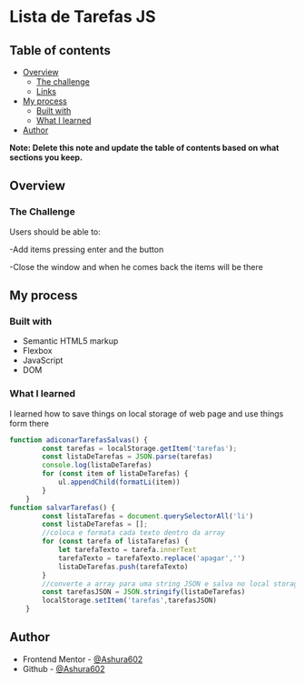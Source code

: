 # Lista de Tarefas JS


## Table of contents

- [Overview](#overview)
  - [The challenge](#the-challenge)
  - [Links](#links)
- [My process](#my-process)
  - [Built with](#built-with)
  - [What I learned](#what-i-learned)
- [Author](#author)


**Note: Delete this note and update the table of contents based on what sections you keep.**

## Overview

### The Challenge
Users should be able to:

-Add items pressing enter and the button

-Close the window and when he comes back the items will be there

## My process

### Built with

- Semantic HTML5 markup
- Flexbox
- JavaScript 
- DOM

### What I learned

I learned how to save things on local storage of web page and use things form there

```javaScript
function adiconarTarefasSalvas() {
        const tarefas = localStorage.getItem('tarefas');
        const listaDeTarefas = JSON.parse(tarefas)
        console.log(listaDeTarefas)
        for (const item of listaDeTarefas) {
            ul.appendChild(formatLi(item))
        }
    }
function salvarTarefas() {
        const listaTarefas = document.querySelectorAll('li')
        const listaDeTarefas = [];
        //coloca e formata cada texto dentro da array
        for (const tarefa of listaTarefas) {
            let tarefaTexto = tarefa.innerText
            tarefaTexto = tarefaTexto.replace('apagar','')
            listaDeTarefas.push(tarefaTexto)
        }
        //converte a array para uma string JSON e salva no local storage
        const tarefasJSON = JSON.stringify(listaDeTarefas)
        localStorage.setItem('tarefas',tarefasJSON) 
    }
```

## Author

- Frontend Mentor - [@Ashura602](https://www.frontendmentor.io/profile/Ashura602)
- Github - [@Ashura602](https://github.com/Ashura602)
